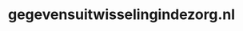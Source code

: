 ---
layout: post
title: "gegevensuitwisselingindezorg.nl"
internal_url: "/dutchgov/gegevensuitwisselingindezorg.nl.html"
subdomains_count: 4
all_subdomains_count: 4
urls_count: 4
ssl_rank: 100
http_rank: 70
url_link: /data/gegevensuitwisselingindezorg.nl/urls.txt
all_subdomains_link: /data/gegevensuitwisselingindezorg.nl/all_subdomains.txt
subdomains_link: /data/gegevensuitwisselingindezorg.nl/subdomains.txt
categories: dutchgov
---